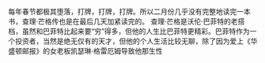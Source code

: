 每年春节都极其堕落，打牌，打牌，打牌。所以二月份几乎没有完整地读完一本书，查理·芒格传也是在最后几天加紧读完的。
查理·芒格是沃伦·巴菲特的老搭档，虽然和巴菲特比起来要“穷”得多，但他的人生比巴菲特更精彩。巴菲特作为一个投资者，当然是绝无仅有的天才，但他的个人生活比较无聊，除了因为爱上《华盛顿邮报》的女老板凯瑟琳·格雷厄姆导致他那生性
<!--stackedit_data:
eyJoaXN0b3J5IjpbMTIxMzU1NTM0Nl19
-->